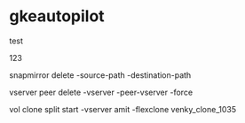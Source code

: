 # gkeautopilot


test

123



snapmirror delete -source-path -destination-path


 vserver peer delete -vserver -peer-vserver -force 


 vol clone split start -vserver amit -flexclone venky_clone_1035 